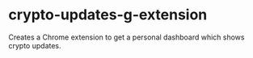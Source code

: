 # crypto-updates-g-extension
Creates a Chrome extension to get a personal dashboard which shows crypto updates.

